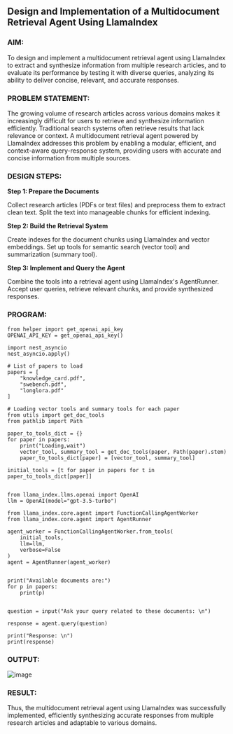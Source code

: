 ## Design and Implementation of a Multidocument Retrieval Agent Using LlamaIndex

### AIM:
To design and implement a multidocument retrieval agent using LlamaIndex to extract and synthesize information from multiple research articles, and to evaluate its performance by testing it with diverse queries, analyzing its ability to deliver concise, relevant, and accurate responses.

### PROBLEM STATEMENT:
The growing volume of research articles across various domains makes it increasingly difficult for users to retrieve and synthesize information efficiently. Traditional search systems often retrieve results that lack relevance or context. A multidocument retrieval agent powered by LlamaIndex addresses this problem by enabling a modular, efficient, and context-aware query-response system, providing users with accurate and concise information from multiple sources.
### DESIGN STEPS:

**Step 1: Prepare the Documents**

Collect research articles (PDFs or text files) and preprocess them to extract clean text. Split the text into manageable chunks for efficient indexing.

**Step 2: Build the Retrieval System**

Create indexes for the document chunks using LlamaIndex and vector embeddings. Set up tools for semantic search (vector tool) and summarization (summary tool).

**Step 3: Implement and Query the Agent**

Combine the tools into a retrieval agent using LlamaIndex's AgentRunner. Accept user queries, retrieve relevant chunks, and provide synthesized responses.

### PROGRAM:
```
from helper import get_openai_api_key
OPENAI_API_KEY = get_openai_api_key()

import nest_asyncio
nest_asyncio.apply()

# List of papers to load
papers = [
    "knowledge_card.pdf",
    "swebench.pdf",
    "longlora.pdf"
]

# Loading vector tools and summary tools for each paper
from utils import get_doc_tools
from pathlib import Path

paper_to_tools_dict = {}
for paper in papers:
    print("Loading,wait")
    vector_tool, summary_tool = get_doc_tools(paper, Path(paper).stem)
    paper_to_tools_dict[paper] = [vector_tool, summary_tool]

initial_tools = [t for paper in papers for t in paper_to_tools_dict[paper]]


from llama_index.llms.openai import OpenAI
llm = OpenAI(model="gpt-3.5-turbo")

from llama_index.core.agent import FunctionCallingAgentWorker
from llama_index.core.agent import AgentRunner

agent_worker = FunctionCallingAgentWorker.from_tools(
    initial_tools, 
    llm=llm, 
    verbose=False
)
agent = AgentRunner(agent_worker)


print("Available documents are:")
for p in papers:
    print(p)


question = input("Ask your query related to these documents: \n")

response = agent.query(question) 

print("Response: \n")
print(response)
```
### OUTPUT:
![image](https://github.com/user-attachments/assets/5ec91630-a3d0-40aa-b4a8-c991e32eb4b6)

### RESULT:
Thus, the multidocument retrieval agent using LlamaIndex was successfully implemented, efficiently synthesizing accurate responses from multiple research articles and adaptable to various domains.
